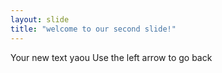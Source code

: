 ```yaml
---
layout: slide
title: "welcome to our second slide!"
---
```

Your new text yaou
Use the left arrow to go back
